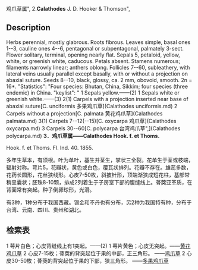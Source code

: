 鸡爪草属",
2.**Calathodes** J. D. Hooker & Thomson",

## Description
Herbs perennial, mostly glabrous. Roots fibrous. Leaves simple, basal ones 1--3, cauline ones 4--6, pentagonal or subpentagonal, palmately 3-sect. Flower solitary, terminal, opening nearly flat. Sepals 5, petaloid, yellow, white, or greenish white, caducous. Petals absent. Stamens numerous; filaments narrowly linear; anthers oblong. Follicles 7--60, subleathery, with lateral veins usually parallel except basally, with or without a projection on abaxial suture. Seeds 8--10, black, glossy, ca. 2 mm, obovoid, smooth. 2n = 16*.
  "Statistics": "Four species: Bhutan, China, Sikkim; four species (three endemic) in China.
  "keylist": "
1 Sepals yellow.——(2)
1 Sepals white or greenish white.——(3)
2(1) Carpels with a projection inserted near base of abaxial suture[C. unciformis 多果鸡爪草](Calathodes unciformis.md)
2 Carpels without a projection[C. palmata 黄花鸡爪草](Calathodes palmata.md)
3(1) Carpels 7--12(--15)[C. oxycarpa 鸡爪草](Calathodes oxycarpa.md)
3 Carpels 30--60[C. polycarpa 台湾鸡爪草",](Calathodes polycarpa.md)
**3．鸡爪草属——Calathodes Hook. f. et Thoms.**

Hook. f. et Thoms. Fl. Ind. 40. 1855.

多年生草本，有须根。叶为单叶，基生并茎生，掌状三全裂。花单生于茎或枝端，辐射对称。萼片5，花瓣状，黄色或白色，覆瓦状排列。花瓣不存在。雄蕊多数，花药长圆形，花丝狭线形。心皮7-50枚，斜披针形，顶端渐狭成短花柱，基部常稍呈囊状；胚珠8-10颗，排成2列着生于子房室下部的腹缝线上。蓇葖亚革质，在背面常有突起。种子倒卵球形，光滑。

有3种，1种分布于我国西藏。锡金和不丹也有分布，另2种为我国特有种，分布于台湾、云南、四川、贵州和湖北。

## 检索表

1 萼片白色；心皮背缝线上有1突起。——(2)
1 萼片黄色；心皮无突起。——[黄花鸡爪草](Calathodes%20palmata.md)
2 心皮7-15枚；蓇葖的背突起位于果的中部，正三角形。 ——[鸡爪草](Calathodes%20oxycarpa.md)
2 心皮30-50枚；蓇葖的背突起位于果的下部，狭三角形。 ——[多果鸡爪草](Calathodes%20polycarpa.md)
